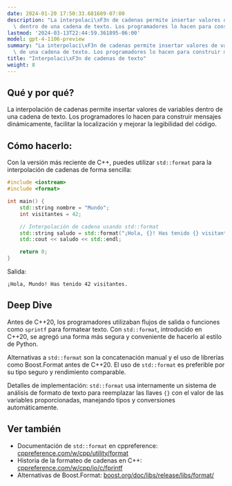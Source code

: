 ```yaml
---
date: 2024-01-20 17:50:33.681689-07:00
description: "La interpolaci\xF3n de cadenas permite insertar valores de variables\
  \ dentro de una cadena de texto. Los programadores lo hacen para construir mensajes\u2026"
lastmod: '2024-03-13T22:44:59.361895-06:00'
model: gpt-4-1106-preview
summary: "La interpolaci\xF3n de cadenas permite insertar valores de variables dentro\
  \ de una cadena de texto. Los programadores lo hacen para construir mensajes\u2026"
title: "Interpolaci\xF3n de cadenas de texto"
weight: 8
---
```


## Qué y por qué?
La interpolación de cadenas permite insertar valores de variables dentro de una cadena de texto. Los programadores lo hacen para construir mensajes dinámicamente, facilitar la localización y mejorar la legibilidad del código.

## Cómo hacerlo:
Con la versión más reciente de C++, puedes utilizar `std::format` para la interpolación de cadenas de forma sencilla:

```C++
#include <iostream>
#include <format>

int main() {
    std::string nombre = "Mundo";
    int visitantes = 42;

    // Interpolación de cadena usando std::format
    std::string saludo = std::format("¡Hola, {}! Has tenido {} visitantes.", nombre, visitantes);
    std::cout << saludo << std::endl;

    return 0;
}
```

Salida:
```
¡Hola, Mundo! Has tenido 42 visitantes.
```

## Deep Dive
Antes de C++20, los programadores utilizaban flujos de salida o funciones como `sprintf` para formatear texto. Con `std::format`, introducido en C++20, se agregó una forma más segura y conveniente de hacerlo al estilo de Python. 

Alternativas a `std::format` son la concatenación manual y el uso de librerías como Boost.Format antes de C++20. El uso de `std::format` es preferible por su tipo seguro y rendimiento comparable.

Detalles de implementación: `std::format` usa internamente un sistema de análisis de formato de texto para reemplazar las llaves `{}` con el valor de las variables proporcionadas, manejando tipos y conversiones automáticamente.

## Ver también

- Documentación de `std::format` en cppreference: [cppreference.com/w/cpp/utility/format](https://en.cppreference.com/w/cpp/utility/format)
- Historia de la formateo de cadenas en C++: [cppreference.com/w/cpp/io/c/fprintf](https://en.cppreference.com/w/cpp/io/c/fprintf)
- Alternativas de Boost.Format: [boost.org/doc/libs/release/libs/format/](https://www.boost.org/doc/libs/release/libs/format/)
